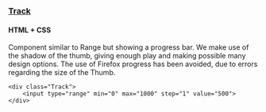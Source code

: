 ### [Track](components/Track)
#### HTML + CSS

Component similar to Range but showing a progress bar. We make use of the shadow of the thumb, giving enough play and making possible many design options. The use of Firefox progress has been avoided, due to errors regarding the size of the Thumb.

```
<div class="Track">
    <input type="range" min="0" max="1000" step="1" value="500">
</div>
```